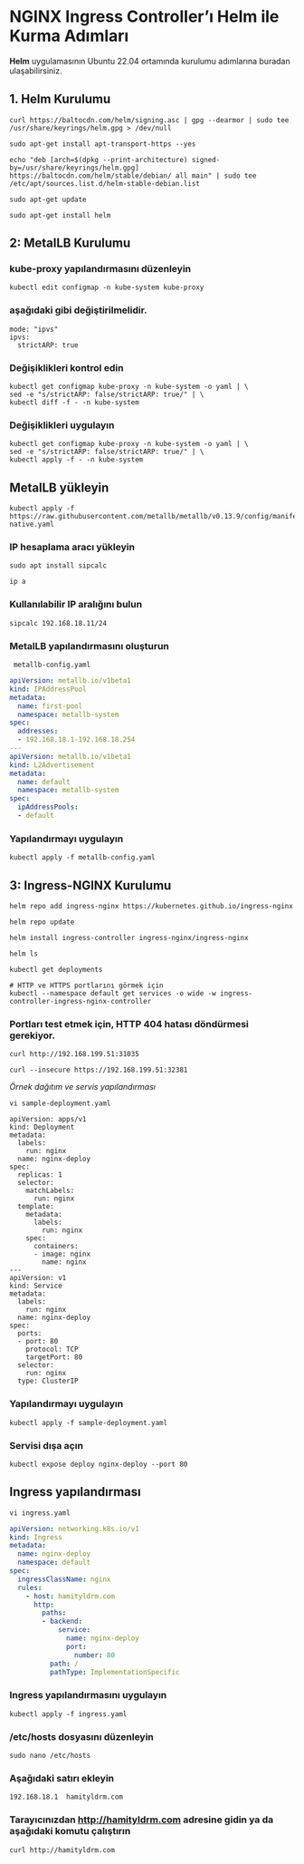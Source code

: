 # NGINX Ingress Controller’ı Helm ile Kurma Adımları
**Helm** uygulamasının Ubuntu 22.04 ortamında kurulumu adımlarına buradan ulaşabilirsiniz.

## 1. Helm Kurulumu 

```shell
curl https://baltocdn.com/helm/signing.asc | gpg --dearmor | sudo tee /usr/share/keyrings/helm.gpg > /dev/null
```
```shell
sudo apt-get install apt-transport-https --yes
```

```shell
echo "deb [arch=$(dpkg --print-architecture) signed-by=/usr/share/keyrings/helm.gpg] https://baltocdn.com/helm/stable/debian/ all main" | sudo tee /etc/apt/sources.list.d/helm-stable-debian.list
```
```shell
sudo apt-get update
```
```shell
sudo apt-get install helm
```


## **2:** MetalLB Kurulumu
### kube-proxy yapılandırmasını düzenleyin
```shell
kubectl edit configmap -n kube-system kube-proxy
```
### aşağıdaki gibi değiştirilmelidir.

```shell
mode: "ipvs"
ipvs:
  strictARP: true
```
### Değişiklikleri kontrol edin

```shell
kubectl get configmap kube-proxy -n kube-system -o yaml | \
sed -e "s/strictARP: false/strictARP: true/" | \
kubectl diff -f - -n kube-system
```

### Değişiklikleri uygulayın
```shell
kubectl get configmap kube-proxy -n kube-system -o yaml | \
sed -e "s/strictARP: false/strictARP: true/" | \
kubectl apply -f - -n kube-system
```
## MetalLB yükleyin

```shell
kubectl apply -f https://raw.githubusercontent.com/metallb/metallb/v0.13.9/config/manifests/metallb-native.yaml
```
### IP hesaplama aracı yükleyin

```shell
sudo apt install sipcalc
```
```shell
ip a
```

### Kullanılabilir IP aralığını bulun
```shell
sipcalc 192.168.18.11/24
```
### MetalLB yapılandırmasını oluşturun
```shell
 metallb-config.yaml
 ```
```yaml
apiVersion: metallb.io/v1beta1
kind: IPAddressPool
metadata:
  name: first-pool
  namespace: metallb-system
spec:
  addresses:
  - 192.168.18.1-192.168.18.254
---
apiVersion: metallb.io/v1beta1
kind: L2Advertisement
metadata:
  name: default
  namespace: metallb-system
spec:
  ipAddressPools:
  - default
```
### Yapılandırmayı uygulayın
```shell
kubectl apply -f metallb-config.yaml
```


## **3:** Ingress-NGINX Kurulumu

```shell
helm repo add ingress-nginx https://kubernetes.github.io/ingress-nginx
```
```shell
helm repo update
```
```shell
helm install ingress-controller ingress-nginx/ingress-nginx
```
```shell
helm ls
```
```shell
kubectl get deployments
```

```shell
# HTTP ve HTTPS portlarını görmek için
kubectl --namespace default get services -o wide -w ingress-controller-ingress-nginx-controller
```

### Portları test etmek için, HTTP 404 hatası döndürmesi gerekiyor.

```shell
curl http://192.168.199.51:31035
```
```shell
curl --insecure https://192.168.199.51:32381
```

*Örnek dağıtım ve servis yapılandırması*

```shell
vi sample-deployment.yaml
```

```shell
apiVersion: apps/v1
kind: Deployment
metadata:
  labels:
    run: nginx
  name: nginx-deploy
spec:
  replicas: 1
  selector:
    matchLabels:
      run: nginx
  template:
    metadata:
      labels:
        run: nginx
    spec:
      containers:
      - image: nginx
        name: nginx
---
apiVersion: v1
kind: Service
metadata:
  labels:
    run: nginx
  name: nginx-deploy
spec:
  ports:
  - port: 80
    protocol: TCP
    targetPort: 80
  selector:
    run: nginx
  type: ClusterIP
```
### Yapılandırmayı uygulayın
```shell
kubectl apply -f sample-deployment.yaml
```
### Servisi dışa açın
```shell
kubectl expose deploy nginx-deploy --port 80
```
## Ingress yapılandırması
```shell
vi ingress.yaml
```
```yaml
apiVersion: networking.k8s.io/v1
kind: Ingress
metadata:
  name: nginx-deploy
  namespace: default
spec:
  ingressClassName: nginx
  rules:
    - host: hamityldrm.com
      http:
        paths:
        - backend:
            service:
              name: nginx-deploy
              port:
                number: 80
          path: /
          pathType: ImplementationSpecific
```
### Ingress yapılandırmasını uygulayın

```shell
kubectl apply -f ingress.yaml
```
### /etc/hosts dosyasını düzenleyin

```shell
sudo nano /etc/hosts
```
### Aşağıdaki satırı ekleyin
```shell
192.168.18.1  hamityldrm.com
```

### Tarayıcınızdan http://hamityldrm.com adresine gidin ya da aşağıdaki komutu çalıştırın

```shell
curl http://hamityldrm.com
```
